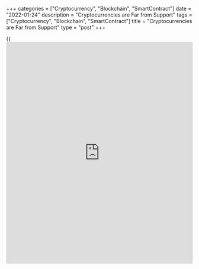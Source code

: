 +++
categories = ["Cryptocurrency", "Blockchain", "SmartContract"]
date = "2022-01-24"
description = "Cryptocurrencies are Far from Support"
tags = ["Cryptocurrency", "Blockchain", "SmartContract"]
title = "Cryptocurrencies are Far from Support"
type = "post"
+++

{{<iframe id="large-banner" src="https://www.bounty.group/#slide=4.0" width="100%" height="600" scrolling="no" style="border: 0px solid rgb(216, 221, 230); border-radius: 3px;">}}

The cryptocurrency fear and greed index was down to 11 on Sunday and
slightly up to 13 by early Monday. Crypto market capitalisation lost
another 1.1% overnight to $1.61 trillion, the lowest since August.

![Cryptocurrencies are Far from Support][1]

As is often the case with prolonged sell-offs, altcoins are falling with
acceleration to the first cryptocurrency, causing BTC’s share gains,
which already stands at 41.3% against lows of 39.3% in mid-January.
Bitcoin’s share of 40% seems like a turning point, twice triggering a
correction in the crypto market.

This level stood like an informal threshold that optimism about altcoins
had gone too far.

However, the rise in [bitcoin](https://www.letsplayfx.com/blog/forex-for-bitcoin/)’s share does little to help its price. We
saw the sixth consecutive bearish [daily](https://www.fintecher.org/2020/03/03/forex-trading-daily-strategy/) candlestick on Monday morning,
and the price rolled back to $35K. The bears may well be able to sell
the price down to $32.5K, closing the gap of July and returning the rate
to last summer’s support area.

![Cryptocurrencies are Far from Support][2]

Alarmingly, the sharp reversal on Friday was not followed by any
meaningful bounce. Some observers point out that this is a worrying
signal, suggesting further market declines, as we have not seen a final
capitulation. Without capitulation, the markets will remain with an
overhang of sellers.

The price of ether has fallen to $2400, which is less than half of its
peak price in November.

Events are developing in a bearish scenario, so far broadly repeating
what we saw in 2018 in [terms](https://www.fintechee.com/terms/) of overall sentiment. Long-term buyers can
avoid buying at prices above 30k for [bitcoin](https://www.letsplayfx.com/blog/forex-for-bitcoin/) and 2k for ether.

We believe long-term [investor](https://www.fintechee.com/tutorial-for-forex-trading/investor-mode/)s will look out for purchases in the 20-30k
per [bitcoin](https://www.letsplayfx.com/blog/forex-for-bitcoin/) area. Whether these purchases will be at the upper or lower
boundary depends, among other things, on the situation in the stock
markets. The return of buyers there will support the demand for risk
among institutional [investor](https://www.fintechee.com/tutorial-for-forex-trading/investor-mode/)s. But as long as we see only steady selling
from them, it is too early to talk about buying.

_Source:[FXPro][3]_

   1. /files/downloads/2/e/a/2ea5ad11f1c4ea3a1212fed0e6c3de80_edab5e299877fa40f68d8ce42568af80.png
   2. /files/downloads/3/2/c/32cfbe691c635dfed0b15e2abe0b4279_826017520b3829d8e7537a216a7dacbf.png
   3. /geturl/index/37cbeb4c6c41aaaa649d42d6eafb2bea8e82ff9b/